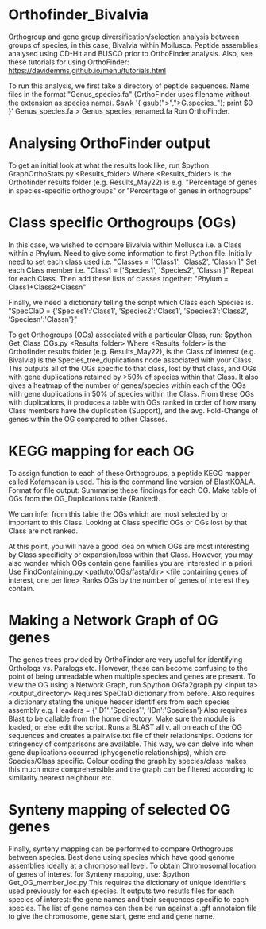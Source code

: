 # Orthofinder_Bivalvia
Orthogroup and gene group diversification/selection analysis between groups of species, in this case, Bivalvia within Mollusca. 
Peptide assemblies analysed using CD-Hit and BUSCO prior to OrthoFinder analysis. 
Also, see these tutorials for using OrthoFinder: https://davidemms.github.io/menu/tutorials.html

To run this analysis, we first take a directory of peptide sequences.
Name files in the format "Genus_species.fa" (OrthoFinder uses filename without the extension as species name).
$awk '{ gsub(">",">G.species_"); print $0 }' Genus_species.fa > Genus_species_renamed.fa
Run OrthoFinder. 

# Analysing OrthoFinder output
To get an initial look at what the results look like, run
$python GraphOrthoStats.py <Results_folder> <Row to graph> 
Where <Results_folder> is the Orthofinder results folder (e.g. Results_May22)
<Row to graph> is e.g. "Percentage of genes in species-specific orthogroups" or "Percentage of genes in orthogroups"

# Class specific Orthogroups (OGs)
In this case, we wished to compare Bivalvia within Mollusca i.e. a Class within a Phylum. 
Need to give some information to first Python file. 
Initially need to set each class used i.e. "Classes = ['Class1', 'Class2', 'Classn']"
Set each Class member i.e. "Class1 = ['Species1', 'Species2', 'Classn']"
Repeat for each Class. Then add these lists of classes together: "Phylum = Class1+Class2+Classn"

Finally, we need a dictionary telling the script which Class each Species is. 
"SpecClaD = {'Species1':'Class1', 'Species2':'Class1', 'Species3':'Class2', 'Speciesn':'Classn'}"

To get Orthogroups (OGs) associated with a particular Class, run:
$python Get_Class_OGs.py <Results_folder> <Node> <Class>
Where <Results_folder> is the Orthofinder results folder (e.g. Results_May22), 
<Class> is the Class of interest (e.g. Bivalvia)
<Node> is the Species_tree_duplications node associated with your Class.
This outputs all of the OGs specific to that class, lost by that class, and OGs with gene duplications retained by >50% of species within that Class.
It also gives a heatmap of the number of genes/species within each of the OGs with gene duplications in 50% of species within the Class. 
From these OGs with duplications, it produces a table with OGs ranked in order of how many Class members have the duplication (Support), and the avg. Fold-Change of genes within the OG compared to other Classes. 

# KEGG mapping for each OG
To assign function to each of these Orthogroups, a peptide KEGG mapper called Kofamscan is used. 
This is the command line version of BlastKOALA. 
Format for file output:
Summarise these findings for each OG.
Make table of OGs from the OG_Duplications table (Ranked).

We can infer from this table the OGs which are most selected by or important to this Class. 
Looking at Class specific OGs or OGs lost by that Class are not ranked. 

At this point, you will have a good idea on which OGs are most interesting by Class specificity or expansion/loss within that Class.
However, you may also wonder which OGs contain gene families you are interested in a priori. 
Use FindContaining.py <path/to/OGs/fasta/dir> <file containing genes of interest, one per line>
Ranks OGs by the number of genes of interest they contain.

# Making a Network Graph of OG genes
The genes trees provided by OrthoFinder are very useful for identifying Orthologs vs. Paralogs etc.
However, these can become confusing to the point of being unreadable when multiple species and genes are present.
To view the OG using a Network Graph, run 
$python OGfa2graph.py <input.fa> <output_directory>
Requires SpeClaD dictionary from before. Also requires a dictionary stating the unique header identifiers from each species assembly
e.g. Headers = {'ID1':'Species1', 'IDn':'Speciesn'}
Also requires Blast to be callable from the home directory. Make sure the module is loaded, or else edit the script. 
Runs a BLAST all v. all on each of the OG sequences and creates a pairwise.txt file of their relationships. 
Options for stringency of comparisons are available. 
This way, we can delve into when gene duplications occurred (phyogenetic relationships), which are Species/Class specific.
Colour coding the graph by species/class makes this much more comprehensible and the graph can be filtered according to similarity.nearest neighbour etc.

# Synteny mapping of selected OG genes
Finally, synteny mapping can be performed to compare Orthogroups between species. 
Best done using species which have good genome assemblies ideally at a chromosomal level. 
To obtain Chromosomal location of genes of interest for Synteny mapping, use:
$python Get_OG_member_loc.py <infile>
This requires the dictionary of unique identifiers used previously for each species. 
It outputs two resutls files for each species of interest: the gene names and their sequences specific to each species.
The list of gene names can then be run against a .gff annotaion file to give the chromosome, gene start, gene end and gene name.




